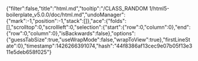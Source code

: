{"filter":false,"title":"html.md","tooltip":"/CLASS_RANDOM 1/html5-boilerplate_v5.0.0/doc/html.md","undoManager":{"mark":-1,"position":-1,"stack":[]},"ace":{"folds":[],"scrolltop":0,"scrollleft":0,"selection":{"start":{"row":0,"column":0},"end":{"row":0,"column":0},"isBackwards":false},"options":{"guessTabSize":true,"useWrapMode":false,"wrapToView":true},"firstLineState":0},"timestamp":1426266391074,"hash":"44f8386af13cec9e07b05f13e311e5deb658f025"}